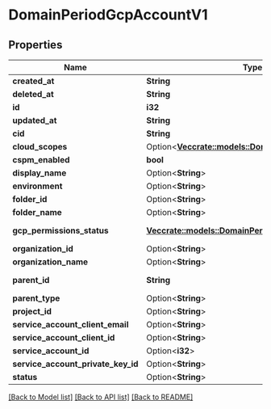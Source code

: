 # DomainPeriodGcpAccountV1

## Properties

Name | Type | Description | Notes
------------ | ------------- | ------------- | -------------
**created_at** | **String** |  |
**deleted_at** | **String** |  |
**id** | **i32** |  |
**updated_at** | **String** |  |
**cid** | **String** |  |
**cloud_scopes** | Option<[**Vec<crate::models::DomainPeriodCloudScope>**](domain.CloudScope.md)> |  | [optional]
**cspm_enabled** | **bool** |  |
**display_name** | Option<**String**> | GCP Display Name | [optional]
**environment** | Option<**String**> |  | [optional]
**folder_id** | Option<**String**> | GCP folder ID | [optional]
**folder_name** | Option<**String**> | GCP folder Name | [optional]
**gcp_permissions_status** | [**Vec<crate::models::DomainPeriodPermission>**](domain.Permission.md) | Permissions status returned via API. |
**organization_id** | Option<**String**> | GCP organization ID | [optional]
**organization_name** | Option<**String**> | GCP organization name | [optional]
**parent_id** | **String** | GCP Account ID for organization/folder/projects. |
**parent_type** | Option<**String**> | GCP Parent Type. | [optional]
**project_id** | Option<**String**> | GCP Project ID | [optional]
**service_account_client_email** | Option<**String**> |  | [optional]
**service_account_client_id** | Option<**String**> |  | [optional]
**service_account_id** | Option<**i32**> | GCP service account ID | [optional]
**service_account_private_key_id** | Option<**String**> |  | [optional]
**status** | Option<**String**> | Account registration status. | [optional]

[[Back to Model list]](./README.md#documentation-for-models) [[Back to API list]](./README.md#documentation-for-api-endpoints) [[Back to README]](../README.md)
